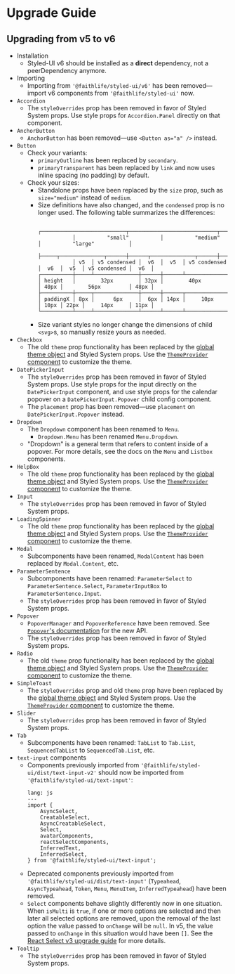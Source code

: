 # Upgrade Guide

## Upgrading from v5 to v6

- Installation
  - Styled-UI v6 should be installed as a **direct** dependency, not a peerDependency anymore.
- Importing
  - Importing from `'@faithlife/styled-ui/v6'` has been removed—import v6 components from `'@faithlife/styled-ui'` now.
- `Accordion`
  - The `styleOverrides` prop has been removed in favor of Styled System props. Use style props for `Accordion.Panel` directly on that component.
- `AnchorButton`
  - `AnchorButton` has been removed—use `<Button as="a" />` instead.
- `Button`
  - Check your variants:
    - `primaryOutline` has been replaced by `secondary`.
    - `primaryTransparent` has been replaced by `link` and now uses inline spacing (no padding) by default.
  - Check your sizes:
    - Standalone props have been replaced by the `size` prop, such as `size="medium"` instead of `medium`.
    - Size definitions have also changed, and the `condensed` prop is no longer used. The following table summarizes the differences:
      ```
                 ┌───────────────────────────┬────────────────────────────┬────────────────────────────┐
                 │          "small"          │          "medium"          │          "large"           │
                 ├─────┬──────────────┬──────┼──────┬──────────────┬──────┼──────┬──────────────┬──────┤
                 │ v5  │ v5 condensed │  v6  │  v5  │ v5 condensed │  v6  │  v5  │ v5 condensed │  v6  │
      ┌──────────┼─────┴──────────────┼──────┼──────┴──────────────┼──────┼──────┴──────────────┼──────┤
      │ height   │        32px        │ 32px │        40px         │ 40px │        56px         │ 48px │
      ├──────────┼─────┬──────────────┼──────┼──────┬──────────────┼──────┼──────┬──────────────┼──────┤
      │ paddingX │ 8px │      6px     │  6px │ 14px │     10px     │ 10px │ 22px │     14px     │ 11px │
      └──────────┴─────┴──────────────┴──────┴──────┴──────────────┴──────┴──────┴──────────────┴──────┘
      ```
    - Size variant styles no longer change the dimensions of child `<svg>`s, so manually resize yours as needed.
- `Checkbox`
  - The old `theme` prop functionality has been replaced by the [global theme object](https://faithlife.github.io/styled-ui/#/theme/usage) and Styled System props. Use the [`ThemeProvider` component](https://faithlife.github.io/styled-ui/#/theme/customization) to customize the theme.
- `DatePickerInput`
  - The `styleOverrides` prop has been removed in favor of Styled System props. Use style props for the input directly on the `DatePickerInput` component, and use style props for the calendar popover on a `DatePickerInput.Popover` child config component.
  - The `placement` prop has been removed—use `placement` on `DatePickerInput.Popover` instead.
- `Dropdown`
  - The `Dropdown` component has been renamed to `Menu`.
    - `Dropdown.Menu` has been renamed `Menu.Dropdown`.
  - "Dropdown" is a general term that refers to content inside of a popover. For more details, see the docs on the `Menu` and `Listbox` components.
- `HelpBox`
  - The old `theme` prop functionality has been replaced by the [global theme object](https://faithlife.github.io/styled-ui/#/theme/usage) and Styled System props. Use the [`ThemeProvider` component](https://faithlife.github.io/styled-ui/#/theme/customization) to customize the theme.
- `Input`
  - The `styleOverrides` prop has been removed in favor of Styled System props.
- `LoadingSpinner`
  - The old `theme` prop functionality has been replaced by the [global theme object](https://faithlife.github.io/styled-ui/#/theme/usage) and Styled System props. Use the [`ThemeProvider` component](https://faithlife.github.io/styled-ui/#/theme/customization) to customize the theme.
- `Modal`
  - Subcomponents have been renamed, `ModalContent` has been replaced by `Modal.Content`, etc.
- `ParameterSentence`
  - Subcomponents have been renamed: `ParameterSelect` to `ParameterSentence.Select`, `ParameterInputBox` to `ParameterSentence.Input`.
  - The `styleOverrides` prop has been removed in favor of Styled System props.
- `Popover`
  - `PopoverManager` and `PopoverReference` have been removed. See [`Popover`'s documentation](https://faithlife.github.io/styled-ui/#/popover/variations) for the new API.
  - The `styleOverrides` prop has been removed in favor of Styled System props.
- `Radio`
  - The old `theme` prop functionality has been replaced by the [global theme object](https://faithlife.github.io/styled-ui/#/theme/usage) and Styled System props. Use the [`ThemeProvider` component](https://faithlife.github.io/styled-ui/#/theme/customization) to customize the theme.
- `SimpleToast`
  - The `styleOverrides` prop and old `theme` prop have been replaced by the [global theme object](https://faithlife.github.io/styled-ui/#/theme/usage) and Styled System props. Use the [`ThemeProvider` component](https://faithlife.github.io/styled-ui/#/theme/customization) to customize the theme.
- `Slider`
  - The `styleOverrides` prop has been removed in favor of Styled System props.
- `Tab`
  - Subcomponents have been renamed: `TabList` to `Tab.List`, `SequencedTabList` to `SequencedTab.List`, etc.
- `text-input` components
  - Components previously imported from `'@faithlife/styled-ui/dist/text-input-v2'` should now be imported from `'@faithlife/styled-ui/text-input'`:
    ```code
    lang: js
    ---
    import {
    	AsyncSelect,
    	CreatableSelect,
    	AsyncCreatableSelect,
    	Select,
    	avatarComponents,
    	reactSelectComponents,
    	InferredText,
    	InferredSelect,
    } from '@faithlife/styled-ui/text-input';
    ```
  - Deprecated components previously imported from `'@faithlife/styled-ui/dist/text-input'` (`Typeahead`, `AsyncTypeahead`, `Token`, `Menu`, `MenuItem`, `InferredTypeahead`) have been removed.
  - `Select` components behave slightly differently now in one situation. When `isMulti` is `true`, if one or more options are selected and then later all selected options are removed, upon the removal of the last option the value passed to `onChange` will be `null`. In v5, the value passed to `onChange` in this situation would have been `[]`. See the [React Select v3 upgrade guide](https://github.com/JedWatson/react-select/issues/3585) for more details.
- `Tooltip`
  - The `styleOverrides` prop has been removed in favor of Styled System props.
